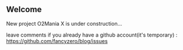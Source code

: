 ## Welcome

New project O2Mania X is under construction...

leave comments if you already have a github account(it's temporary) : https://github.com/fancyzero/blog/issues
